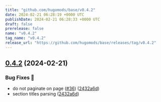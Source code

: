 ```yaml
---
title: "github.com/hugomods/base/v0.4.2"
date: 2024-02-21 06:28:19 +0000 UTC
publishDate: 2024-02-21 06:28:33 +0000 UTC
draft: false
prerelease: false
name: "v0.4.2"
tag_name: "v0.4.2"
release_url: "https://github.com/hugomods/base/releases/tag/v0.4.2"
---
```


## [0.4.2](https://github.com/hugomods/base/compare/v0.4.1...v0.4.2) (2024-02-21)


### Bug Fixes 🐞

* do not paginate on page ([#36](https://github.com/hugomods/base/issues/36)) ([2432a6d](https://github.com/hugomods/base/commit/2432a6dfd3cb2e5dc4933aaf25f98a0b65772c9e))
* section titles parsing ([2432a6d](https://github.com/hugomods/base/commit/2432a6dfd3cb2e5dc4933aaf25f98a0b65772c9e))
